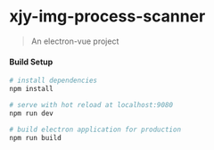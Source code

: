 # xjy-img-process-scanner

> An electron-vue project

#### Build Setup

```bash
# install dependencies
npm install

# serve with hot reload at localhost:9080
npm run dev

# build electron application for production
npm run build


```
